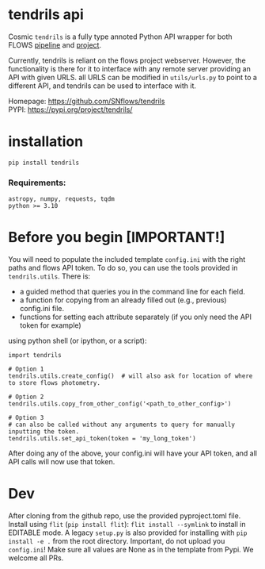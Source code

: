 # tendrils api
Cosmic `tendrils` is a fully type annoted Python API wrapper for both FLOWS 
[pipeline](https://github.com/SNflows/flows/ ) 
and [project](https://flows.phys.au.dk). 

Currently, tendrils is reliant on the flows project webserver. However, the functionality is 
there for it to interface with any remote server providing an API with given URLS. all URLS can be modified
in `utils/urls.py` to point to a different API, and tendrils can be used to interface with it.

Homepage: https://github.com/SNflows/tendrils   
PYPI: https://pypi.org/project/tendrils/
# installation

`pip install tendrils`

### Requirements:
`astropy, numpy, requests, tqdm`   
`python >= 3.10`
# Before you begin [IMPORTANT!]

You will need to populate the included template `config.ini` with the right paths and flows API 
token. To do so, you can use the tools provided in `tendrils.utils`. There is:
 - a guided method that queries you in the command line for each field.
 - a function for copying from an already filled out (e.g., previous) config.ini file.
 - functions for setting each attribute separately (if you only need the API token for example)

using python shell (or ipython, or a script):
```
import tendrils

# Option 1
tendrils.utils.create_config()  # will also ask for location of where to store flows photometry.

# Option 2
tendrils.utils.copy_from_other_config('<path_to_other_config>')

# Option 3
# can also be called without any arguments to query for manually inputting the token.
tendrils.utils.set_api_token(token = 'my_long_token')  

```
After doing any of the above, your config.ini will have your API token, and all API calls will now use that token.

# Dev

After cloning from the github repo, use the provided pyproject.toml file. Install using `flit` (`pip install flit`):
`flit install --symlink` to install in EDITABLE mode. A legacy `setup.py` is also provided for installing with 
`pip install -e .` from the root directory. Important, do not upload you `config.ini`! Make sure all values are None
as in the template from Pypi. We welcome all PRs.
